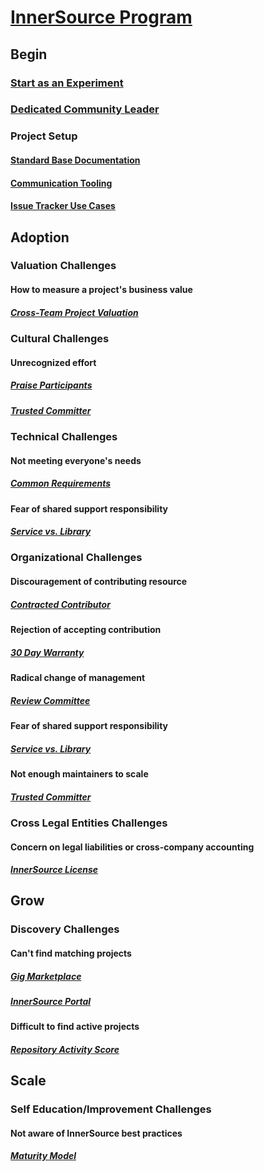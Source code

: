 # [InnerSource Program](https://patterns.innersourcecommons.org/toc)

## Begin

### [Start as an Experiment](https://github.com/InnerSourceCommons/InnerSourcePatterns/blob/master/patterns/2-structured/start-as-experiment.md)

### [Dedicated Community Leader](https://github.com/InnerSourceCommons/InnerSourcePatterns/blob/master/patterns/2-structured/dedicated-community-leader.md)

### Project Setup

#### [Standard Base Documentation](https://github.com/InnerSourceCommons/InnerSourcePatterns/blob/master/patterns/2-structured/project-setup/base-documentation.md)

#### [Communication Tooling](https://github.com/InnerSourceCommons/InnerSourcePatterns/blob/master/patterns/2-structured/project-setup/communication-tooling.md)

#### [Issue Tracker Use Cases](https://github.com/InnerSourceCommons/InnerSourcePatterns/blob/master/patterns/2-structured/project-setup/issue-tracker.md)

## Adoption

### Valuation Challenges

#### How to measure a project's business value

##### [Cross-Team Project Valuation](https://github.com/InnerSourceCommons/InnerSourcePatterns/blob/master/patterns/2-structured/crossteam-project-valuation.md)

### Cultural Challenges

#### Unrecognized effort

##### [Praise Participants](https://github.com/InnerSourceCommons/InnerSourcePatterns/blob/master/patterns/2-structured/praise-participants.md)

##### [Trusted Committer](https://github.com/InnerSourceCommons/InnerSourcePatterns/blob/master/patterns/2-structured/trusted-committer.md)

### Technical Challenges

#### Not meeting everyone's needs

##### [Common Requirements](https://github.com/InnerSourceCommons/InnerSourcePatterns/blob/master/patterns/2-structured/common-requirements.md)

#### Fear of shared support responsibility

##### [Service vs. Library](https://github.com/InnerSourceCommons/InnerSourcePatterns/blob/master/patterns/2-structured/service-vs-library.md)

### Organizational Challenges

#### Discouragement of contributing resource

##### [Contracted Contributor](https://github.com/InnerSourceCommons/InnerSourcePatterns/blob/master/patterns/2-structured/contracted-contributor.md)

#### Rejection of accepting contribution

##### [30 Day Warranty](https://github.com/InnerSourceCommons/InnerSourcePatterns/blob/master/patterns/2-structured/30-day-warranty.md)

#### Radical change of management

##### [Review Committee](https://github.com/InnerSourceCommons/InnerSourcePatterns/blob/master/patterns/2-structured/review-committee.md)

#### Fear of shared support responsibility

##### [Service vs. Library](https://github.com/InnerSourceCommons/InnerSourcePatterns/blob/master/patterns/2-structured/service-vs-library.md)

#### Not enough maintainers to scale

##### [Trusted Committer](https://github.com/InnerSourceCommons/InnerSourcePatterns/blob/master/patterns/2-structured/trusted-committer.md)

### Cross Legal Entities Challenges

#### Concern on legal liabilities or cross-company accounting

##### [InnerSource License](https://github.com/InnerSourceCommons/InnerSourcePatterns/blob/master/patterns/2-structured/innersource-license.md)

## Grow

### Discovery Challenges

#### Can't find matching projects

##### [Gig Marketplace](https://github.com/InnerSourceCommons/InnerSourcePatterns/blob/master/patterns/2-structured/gig-marketplace.md)

##### [InnerSource Portal](https://github.com/InnerSourceCommons/InnerSourcePatterns/blob/master/patterns/2-structured/innersource-portal.md)

#### Difficult to find active projects

##### [Repository Activity Score](https://github.com/InnerSourceCommons/InnerSourcePatterns/blob/master/patterns/2-structured/repository-activity-score.md)

## Scale

### Self Education/Improvement Challenges

#### Not aware of InnerSource best practices

##### [Maturity Model](https://github.com/InnerSourceCommons/InnerSourcePatterns/blob/master/patterns/2-structured/maturity-model.md)
